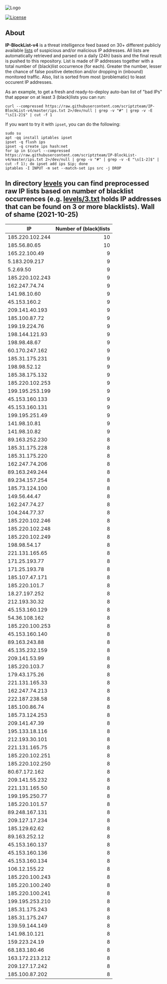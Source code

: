 ![Logo](https://i.imgur.com/PyKLAe7.png)

[![License](https://img.shields.io/badge/license-The_Unlicense-red.svg)](https://unlicense.org/)

About
----

**IP-BlockList-v4** is a threat intelligence feed based on 30+ different publicly available [lists](https://github.com/stamparm/maltrail) of suspicious and/or malicious IP addresses. All lists are automatically retrieved and parsed on a daily (24h) basis and the final result is pushed to this repository. List is made of IP addresses together with a total number of (black)list occurrence (for each). Greater the number, lesser the chance of false positive detection and/or dropping in (inbound) monitored traffic. Also, list is sorted from most (problematic) to least occurent IP addresses.

As an example, to get a fresh and ready-to-deploy auto-ban list of "bad IPs" that appear on at least 3 (black)lists you can run:

```
curl --compressed https://raw.githubusercontent.com/scriptzteam/IP-BlockList-v4/master/ips.txt 2>/dev/null | grep -v "#" | grep -v -E "\s[1-2]$" | cut -f 1
```

If you want to try it with `ipset`, you can do the following:

```
sudo su
apt -qq install iptables ipset
ipset -q flush ips
ipset -q create ips hash:net
for ip in $(curl --compressed https://raw.githubusercontent.com/scriptzteam/IP-BlockList-v4/master/ips.txt 2>/dev/null | grep -v "#" | grep -v -E "\s[1-2]$" | cut -f 1); do ipset add ips $ip; done
iptables -I INPUT -m set --match-set ips src -j DROP
```

In directory [levels](levels) you can find preprocessed raw IP lists based on number of blacklist occurrences (e.g. [levels/3.txt](levels/3.txt) holds IP addresses that can be found on 3 or more blacklists).
Wall of shame (2021-10-25)
----

|IP|Number of (black)lists|
|---|--:|
185.220.102.244|10
185.56.80.65|10
165.22.100.49|9
5.183.209.217|9
5.2.69.50|9
185.220.102.243|9
162.247.74.74|9
141.98.10.60|9
45.153.160.2|9
209.141.40.193|9
185.100.87.72|9
199.19.224.76|9
198.144.121.93|9
198.98.48.67|9
60.170.247.162|9
185.31.175.231|9
198.98.52.12|9
185.38.175.132|9
185.220.102.253|9
199.195.253.199|9
45.153.160.133|9
45.153.160.131|9
199.195.251.49|9
141.98.10.81|9
141.98.10.82|9
89.163.252.230|8
185.31.175.228|8
185.31.175.220|8
162.247.74.206|8
89.163.249.244|8
89.234.157.254|8
185.73.124.100|8
149.56.44.47|8
162.247.74.27|8
104.244.77.37|8
185.220.102.246|8
185.220.102.248|8
185.220.102.249|8
198.98.54.17|8
221.131.165.65|8
171.25.193.77|8
171.25.193.78|8
185.107.47.171|8
185.220.101.7|8
18.27.197.252|8
212.193.30.32|8
45.153.160.129|8
54.36.108.162|8
185.220.100.253|8
45.153.160.140|8
89.163.243.88|8
45.135.232.159|8
209.141.53.99|8
185.220.103.7|8
179.43.175.26|8
221.131.165.33|8
162.247.74.213|8
222.187.238.58|8
185.100.86.74|8
185.73.124.253|8
209.141.47.39|8
195.133.18.116|8
212.193.30.101|8
221.131.165.75|8
185.220.102.251|8
185.220.102.250|8
80.67.172.162|8
209.141.55.232|8
221.131.165.50|8
199.195.250.77|8
185.220.101.57|8
89.248.167.131|8
209.127.17.234|8
185.129.62.62|8
89.163.252.12|8
45.153.160.137|8
45.153.160.136|8
45.153.160.134|8
106.12.155.22|8
185.220.100.243|8
185.220.100.240|8
185.220.100.241|8
199.195.253.210|8
185.31.175.243|8
185.31.175.247|8
139.59.144.149|8
141.98.10.121|8
159.223.24.19|8
68.183.180.46|8
163.172.213.212|8
209.127.17.242|8
185.100.87.202|8
